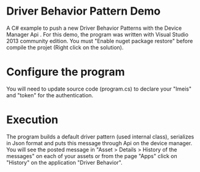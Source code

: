 # Driver Behavior Pattern Demo

A C# example to push a new Driver Behavior Patterns with the Device Manager Api .
For this demo, the program was written with Visual Studio 2013 community edition.
You must "Enable nuget package restore" before compile the projet (Right click on the solution).

# Configure the program

You will need to update source code (program.cs) to declare your "Imeis" and "token" for the authentication.

# Execution

The program builds a default driver pattern (used internal class), serializes in Json format and puts this message through Api on the device manager.
You will see the posted message in "Asset > Details > History of the messages" on each of your assets or from the page "Apps" click on "History" on the application "Driver Behavior".


